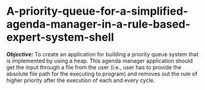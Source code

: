 # A-priority-queue-for-a-simplified-agenda-manager-in-a-rule-based-expert-system-shell

**_Objective:_**
To create an application for building a priority queue system that is implemented by using a heap. This agenda manager application should get the input through a file from the user (i.e., user has to provide the absolute file path for the executing to program) and removes out the rule of higher priority after the execution of each and every cycle.

